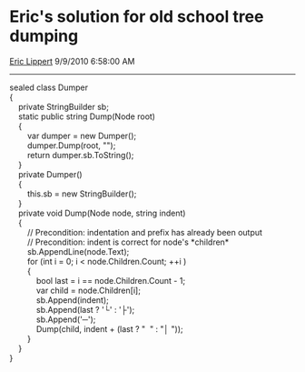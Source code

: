 # Eric's solution for old school tree dumping

[Eric Lippert](https://social.msdn.microsoft.com/profile/Eric%20Lippert) 9/9/2010 6:58:00 AM

-----

 

sealed class Dumper  
{  
    private StringBuilder sb;  
    static public string Dump(Node root)  
    {  
        var dumper = new Dumper();  
        dumper.Dump(root, "");  
        return dumper.sb.ToString();  
    }  
    private Dumper()  
    {  
        this.sb = new StringBuilder();  
    }  
    private void Dump(Node node, string indent)  
    {  
        // Precondition: indentation and prefix has already been output  
        // Precondition: indent is correct for node's \*children\*  
        sb.AppendLine(node.Text);  
        for (int i = 0; i \< node.Children.Count; ++i )  
        {  
            bool last = i == node.Children.Count - 1;  
            var child = node.Children\[i\];  
            sb.Append(indent);  
            sb.Append(last ? '└' : '├');  
            sb.Append('─');  
            Dump(child, indent + (last ? "  " : "│ "));  
        }  
    }  
}

